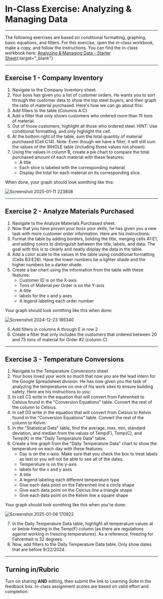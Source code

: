 #  In-Class Exercise: Analyzing & Managing Data

---

The following exercises are based on conditional formatting, graphing, basic equations, and filters. For this exercise, open the in-class workbook, make a copy, and follow the instructions.
You can find the in-class workbook here: [Analyzing & Managing Data - Starter Sheet](https://docs.google.com/spreadsheets/d/1o2_qgtB7Ggw3v8IjGLdc61Ld1jZy3snVAdMJGT7ZjuA/edit?usp=sharing){:target="_blank"}

---

## Exercise 1 - Company Inventory

1. Navigate to the Company Inventory sheet.
2. Your boss has given you a list of customer orders. He wants you to sort through the customer data to show the top steel buyers, and then graph the ratio of material purchased. Here's how we can go about this:
3. Add filters to the table (Columns A:C)
4. Add a filter that only shows customers who ordered more than 15 tons of material.
5. Out of those customers, highlight all those who ordered steel. HINT: Use conditional formatting, and only highlight the cell.
6. At the bottom right of the table, sum the total quantity of material purchased (Cell C14). Note: Even though we have a filter, it will still sum the values of the WHOLE table (including those values not shown).
7. Using the values in column B, create a pie chart to compare the total purchased amount of each material with these features:
      - A title
      - Each slice is labeled with the corresponding material
      - Display the total for each material on its corresponding slice.

When done, your graph should look somthing like this:

![Screenshot 2025-01-11 223808](https://github.com/user-attachments/assets/a3c0722a-6af9-4bbf-8681-b404ef6d567f)



---
				
## Exercise 2 - Analyze Materials Purchased

1. Navigate to the Analyze Materials Purchased sheet.
2. Now that you have proven your boss your skills, he has given you a new task with more customer order information. Here are his instructions:
3. Format the table by adding borders, bolding the title, merging cells A1:E1, and adding colors to distinguish between the title, labels, and data. The goal with this is to clearly and neatly display the data in the table.
4. Add a color scale to the values in the table using conditional formatting (Cells B3:E26). Have the lower numbers be a lighter shade and the higher numbers be a darker shade.
5. Create a bar chart using the information from the table with these features:
      - Customer ID is on the X-axis
      - Tons of Material per Order is on the Y-axis
      - A title
      - labels for the x and y axes
      - A legend labeling each order number

Your graph should look somthing like this when done:

![Screenshot 2024-12-23 185340](https://github.com/user-attachments/assets/a056196d-511b-4f8f-ae97-3be0fa806596)

5. Add filters in columns A through E in row 2
6. Create a filter that only includes the customers that ordered between 20 and 75 tons of material for Order #2 (column C)

---

## Exercise 3 - Temperature Conversions

1. Navigate to the Temperature Conversions sheet
2. Your boss loved your work so much that now you are the lead intern for the Google Spreadsheet division. He has now given you the task of analyzing the temperatures on one of his work sites to ensure building safety. Here are his instructions to you:
3. In cell C3 write in the equation that will convert from Fahrenheit to Celsius found in the "Conversion Equations" table. Convert the rest of the column to Celsius.
4. In cell D3 write in the equation that will convert from Celsius to Kelvin found in the "Conversion Equations" table. Convert the rest of the column to Kelvin.
5. In the "Statistical Data" table, find the average, max, min, standard deviation, and median from the values of Temp(F), Temp(C), and Temp(K) in the "Daily Temperature Data" table.
6. Create a line graph from the "Daily Temperature Data" chart to show the temperature on each day with these features:
      - Day is on the x-axis. Make sure that you check the box to treat labels as text or you will not be able to see all of the dates.
      - Temperature is on the y-axis
      - labels for the x and y axes
      - A title
      - A legend labeling each different temperature type
      - Give each data point on the Fahrenheit line a circle shape
      - Give each data point on the Celcius line a triangle shape
      - Give each data point on the Kelvin line a square shape

Your graph should look somthing like this when you're done:

![Screenshot 2025-01-06 170922](https://github.com/user-attachments/assets/20404723-e944-4039-81e1-a7a7b061941c)

7. In the Daily Temperature Data table, highlight all temperature values at or below freezing in the Temp(F) column (as there are regulations against working in freezing temperatures). As a reference, freezing for Fahrenheit is 32 degrees.
8. Now, add filters to the Daily Temperature Data table. Only show dates that are before 9/22/2024.


---
			
## Turning in/Rubric
Turn on sharing **AND** editing, then submit the link to Learning Suite in the feedback box. In-class assignment scores are based on valid effort and completion.


